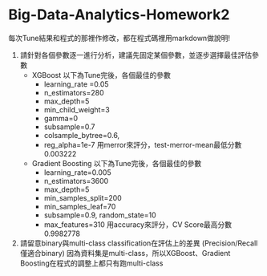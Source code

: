 # Big-Data-Analytics-Homework2

每次Tune結果和程式的那裡作修改，都在程式碼裡用markdown做說明!

1. 請針對各個參數逐一進行分析，建議先固定某個參數，並逐步選擇最佳評估參數
	- XGBoost
		以下為Tune完後，各個最佳的參數
		- learning_rate =0.05
        - n_estimators=280
        - max_depth=5
        - min_child_weight=3
        - gamma=0
        - subsample=0.7
        - colsample_bytree=0.6,
        - reg_alpha=1e-7
        用merror來評分，test-merror-mean最低分數0.003222
	- Gradient Boosting
		以下為Tune完後，各個最佳的參數
		- learning_rate=0.005
		- n_estimators=3600
		- max_depth=5
		- min_samples_split=200
		- min_samples_leaf=70
		- subsample=0.9, random_state=10
		- max_features=310
		用accuracy來評分，CV Score最高分數0.9982778
2. 請留意binary與multi-class classification在評估上的差異 (Precision/Recall僅適合binary)
	因為資料集是multi-class，所以XGBoost、Gradient Boosting在程式的調整上都只有跑multi-class

